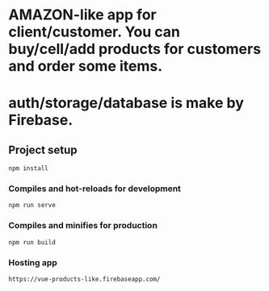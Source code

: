 # AMAZON-like app for client/customer. You can buy/cell/add products for customers and order some items. 
# auth/storage/database is make by Firebase.

## Project setup
```
npm install
```

### Compiles and hot-reloads for development
```
npm run serve
```

### Compiles and minifies for production
```
npm run build
```

### Hosting app
```
https://vue-products-like.firebaseapp.com/
```

